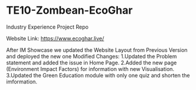 # TE10-Zombean-EcoGhar
Industry Experience Project Repo 

Website Link: https://www.ecoghar.live/

After IM Showcase we updated the Website Layout from Previous Version and deployed the new one
Modified Changes:
1.Updated the Problem statement and added the issue in Home Page.
2.Added the new page (Environment Impact Factors) for information with new Visualisation.
3.Updated the Green Education module with only one quiz and shorten the imformation.


